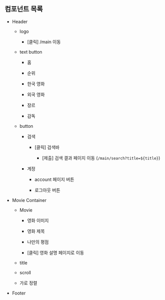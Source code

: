 ## 컴포넌트 목록

- Header

  - logo

    - [클릭] /main 이동

  - text button

    - 홈

    - 순위

    - 한국 영화

    - 외국 영화

    - 장르

    - 감독

  - button

    - 검색

      - [클릭] 검색바

        - [제출] 검색 결과 페이지 이동 (`/main/search?title=${title}`)

    - 계정

      - account 페이지 버튼

      - 로그아웃 버튼

- Movie Container

  - Movie

    - 영화 이미지

    - 영화 제목

    - 나만의 평점

    - [클릭] 영화 설명 페이지로 이동

  - title

  - scroll

  - 가로 정렬

- Footer
